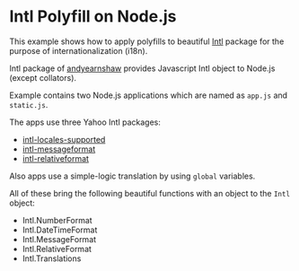 # Intl Polyfill on Node.js

This example shows how to apply polyfills to beautiful [Intl](https://github.com/andyearnshaw/Intl.js) package for the purpose of internationalization (i18n).

Intl package of [andyearnshaw](https://github.com/andyearnshaw) provides Javascript Intl object to Node.js (except collators).

Example contains two Node.js applications which are named as `app.js` and `static.js`.

The apps use three Yahoo Intl packages:
* [intl-locales-supported](https://github.com/yahoo/intl-locales-supported)
* [intl-messageformat](https://github.com/yahoo/intl-messageformat)
* [intl-relativeformat](https://github.com/yahoo/intl-relativeformat)

Also apps use a simple-logic translation by using `global` variables.

All of these bring the following beautiful functions with an object to the `Intl` object:
* Intl.NumberFormat
* Intl.DateTimeFormat
* Intl.MessageFormat
* Intl.RelativeFormat
* Intl.Translations

